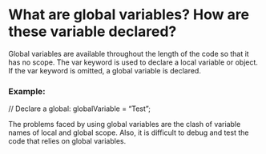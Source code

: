 # What are global variables? How are these variable declared?

Global variables are available throughout the length of the code so that it has no scope. The var keyword is used to declare a local variable or object. If the var keyword is omitted, a global variable is declared.

### Example:

// Declare a global: globalVariable = “Test”;

The problems faced by using global variables are the clash of variable names of local and global scope. Also, it is difficult to debug and test the code that relies on global variables.